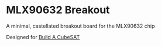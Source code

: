 # MLX90632 Breakout
A minimal, castellated breakout board for the MLX90632 chip

Designed for [Build A CubeSAT](https://www.youtube.com/@buildacubesat)
